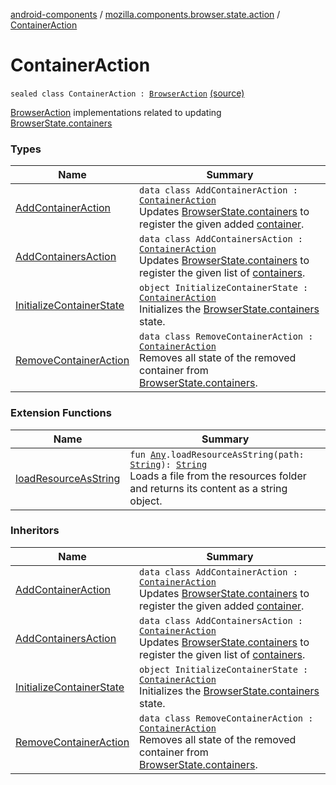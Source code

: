[android-components](../../index.md) / [mozilla.components.browser.state.action](../index.md) / [ContainerAction](./index.md)

# ContainerAction

`sealed class ContainerAction : `[`BrowserAction`](../-browser-action.md) [(source)](https://github.com/mozilla-mobile/android-components/blob/master/components/browser/state/src/main/java/mozilla/components/browser/state/action/BrowserAction.kt#L719)

[BrowserAction](../-browser-action.md) implementations related to updating [BrowserState.containers](../../mozilla.components.browser.state.state/-browser-state/containers.md)

### Types

| Name | Summary |
|---|---|
| [AddContainerAction](-add-container-action/index.md) | `data class AddContainerAction : `[`ContainerAction`](./index.md)<br>Updates [BrowserState.containers](../../mozilla.components.browser.state.state/-browser-state/containers.md) to register the given added [container](-add-container-action/container.md). |
| [AddContainersAction](-add-containers-action/index.md) | `data class AddContainersAction : `[`ContainerAction`](./index.md)<br>Updates [BrowserState.containers](../../mozilla.components.browser.state.state/-browser-state/containers.md) to register the given list of [containers](-add-containers-action/containers.md). |
| [InitializeContainerState](-initialize-container-state.md) | `object InitializeContainerState : `[`ContainerAction`](./index.md)<br>Initializes the [BrowserState.containers](../../mozilla.components.browser.state.state/-browser-state/containers.md) state. |
| [RemoveContainerAction](-remove-container-action/index.md) | `data class RemoveContainerAction : `[`ContainerAction`](./index.md)<br>Removes all state of the removed container from [BrowserState.containers](../../mozilla.components.browser.state.state/-browser-state/containers.md). |

### Extension Functions

| Name | Summary |
|---|---|
| [loadResourceAsString](../../mozilla.components.support.test.file/kotlin.-any/load-resource-as-string.md) | `fun `[`Any`](https://kotlinlang.org/api/latest/jvm/stdlib/kotlin/-any/index.html)`.loadResourceAsString(path: `[`String`](https://kotlinlang.org/api/latest/jvm/stdlib/kotlin/-string/index.html)`): `[`String`](https://kotlinlang.org/api/latest/jvm/stdlib/kotlin/-string/index.html)<br>Loads a file from the resources folder and returns its content as a string object. |

### Inheritors

| Name | Summary |
|---|---|
| [AddContainerAction](-add-container-action/index.md) | `data class AddContainerAction : `[`ContainerAction`](./index.md)<br>Updates [BrowserState.containers](../../mozilla.components.browser.state.state/-browser-state/containers.md) to register the given added [container](-add-container-action/container.md). |
| [AddContainersAction](-add-containers-action/index.md) | `data class AddContainersAction : `[`ContainerAction`](./index.md)<br>Updates [BrowserState.containers](../../mozilla.components.browser.state.state/-browser-state/containers.md) to register the given list of [containers](-add-containers-action/containers.md). |
| [InitializeContainerState](-initialize-container-state.md) | `object InitializeContainerState : `[`ContainerAction`](./index.md)<br>Initializes the [BrowserState.containers](../../mozilla.components.browser.state.state/-browser-state/containers.md) state. |
| [RemoveContainerAction](-remove-container-action/index.md) | `data class RemoveContainerAction : `[`ContainerAction`](./index.md)<br>Removes all state of the removed container from [BrowserState.containers](../../mozilla.components.browser.state.state/-browser-state/containers.md). |
